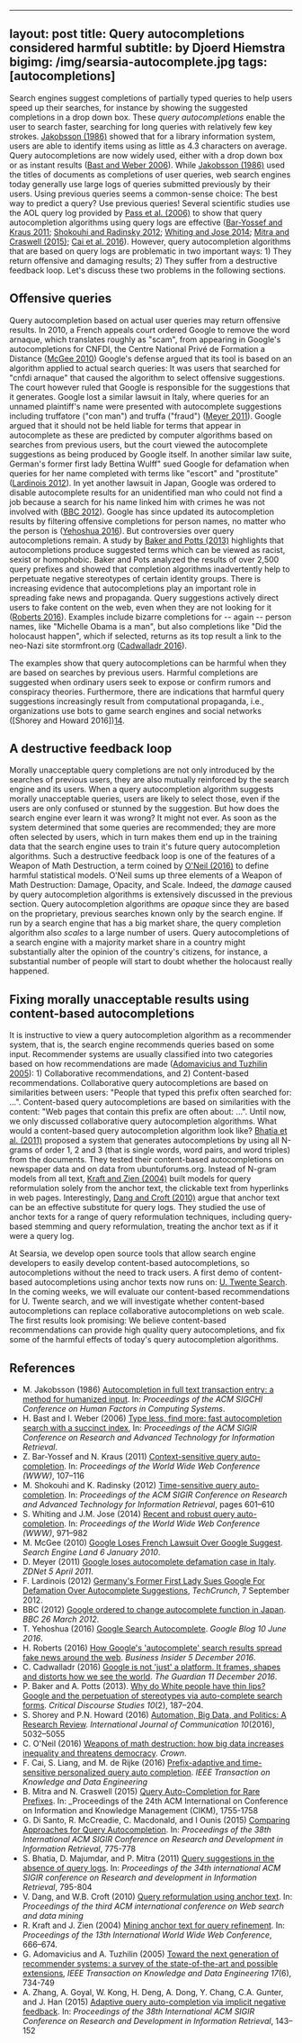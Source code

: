 
---
layout: post
title: Query autocompletions considered harmful
subtitle: by Djoerd Hiemstra
bigimg: /img/searsia-autocomplete.jpg
tags: [autocompletions]
---

Search engines suggest completions of partially typed queries to help users speed up their searches, for instance by showing the suggested completions in a drop down box. These _query autocompletions_ enable the user to search faster, searching for long queries with relatively few key strokes. [Jakobsson (1986)][1] showed that for a library information system, users are able to identify items using as little as 4.3 characters on average. Query autocompletions are now widely used, either with a drop down box or as instant results ([Bast and Weber 2006][2]). While [Jakobsson (1986)][1] used the titles of documents as completions of user queries, web search engines today generally use large logs of queries submitted previously by their users. Using previous queries seems a common-sense choice: The best way to predict a query? Use previous queries! Several scientific studies use the AOL query log provided by [Pass et al. (2006)][20] to show that query autocompletion algorithms using query logs are effective ([Bar-Yossef and Kraus 2011][3]; [Shokouhi  and Radinsky 2012][4]; [Whiting and Jose 2014][5]; [Mitra and Craswell (2015)][17]; [Cai et al. 2016][15]). However, query autocompletion algorithms that are based on query logs are problematic in two important ways: 1) They return offensive and damaging results; 2) They suffer from a destructive feedback loop. Let's discuss these two problems in the following sections. 

## Offensive queries

Query autocompletion based on actual user queries may return offensive results. In 2010, a French appeals court ordered Google to remove the word arnaque, which translates roughly as "scam", from appearing in Google's autocompletions for CNFDI, the Centre National Privé de Formation a Distance ([McGee 2010][6]) Google's defense argued that its tool is based on an algorithm applied to actual search queries: It was users that searched for "cnfdi arnaque" that caused the algorithm to select offensive suggestions. The court however ruled that Google is responsible for the suggestions that it generates. Google lost a similar lawsuit in Italy, where queries for an unnamed plaintiff's name were presented with autocomplete suggestions including truffatore ("con man") and truffa ("fraud") ([Meyer 2011][7]). Google argued that it should not be held liable for terms that appear in autocomplete as these are predicted by computer algorithms based on searches from previous users, but the court viewed the autocomplete suggestions as being produced by Google itself. In another similar law suite, German's former first lady Bettina Wulff" sued Google for defamation when queries for her name completed with terms like "escort" and "prostitute" ([Lardinois 2012][8]). In yet another lawsuit in Japan, Google was ordered to disable autocomplete results for an unidentified man who could not find a job because a search for his name linked him with crimes he was not involved with ([BBC 2012][9]). Google has since updated its autocompletion results by filtering offensive completions for person names, no matter who the person is ([Yehoshua 2016][10]). But controversies over query autocompletions remain. A study by [Baker and Potts (2013)][13] highlights that autocompletions produce suggested terms which can be viewed as racist, sexist or homophobic. Baker and Pots analyzed the results of over 2,500 query prefixes and showed that completion algorithms inadvertently help to perpetuate negative stereotypes of certain identity groups. There is increasing evidence that  autocompletions play an important role in spreading fake news and propaganda. Query suggestions actively direct users to fake content on the web, even when they are not looking for it ([Roberts 2016][10]). Examples include bizarre completions for -- again -- person names, like "Michelle Obama is a man", but also completions like "Did the holocaust happen", which if selected, returns as its top result a link to the neo-Nazi site stormfront.org ([Cadwalladr 2016][12]). 

The examples show that query autocompletions can be harmful when they are based on searches by previous users. Harmful completions are suggested when ordinary users seek to expose or confirm rumors and conspiracy theories. Furthermore, there are indications that harmful query suggestions increasingly result from  computational propaganda, i.e., organizations use bots to game search engines and social networks ([Shorey and Howard 2016])[14].


## A destructive feedback loop

Morally unacceptable query completions are not only introduced by the searches of previous users, they are also mutually reinforced by the search engine and its users. When a query autocompletion algorithm suggests morally unacceptable queries, users are likely to select those, even if the users are only confused or stunned by the suggestion. But how does the search engine ever learn it was wrong? It might not ever. As soon as the system determined that some queries are recommended; they are more often selected by users, which in turn makes them end up in the training data that the search engine uses to train it's future query autocompletion algorithms. Such a destructive feedback loop is one of the features of a Weapon of Math Destruction, a term coined by [O'Neil (2016)][15] to define harmful statistical models. O'Neil sums up three elements of a Weapon of Math Destruction: Damage, Opacity, and Scale. Indeed, the _damage_ caused by query autocompletion algorithms is extensively discussed in the previous section. Query autocompletion algorithms are _opaque_ since they are based on the proprietary, previous searches known only by the search engine. If run by a search engine that has a big market share, the query completion algorithm also _scales_ to a large number of users. Query autocompletions of a search engine with a majority market share in a country might substantially alter the opinion of the country's citizens, for instance, a substantial number of people will start to doubt whether the holocaust really happened.


## Fixing morally unacceptable results using content-based autocompletions

It is instructive to view a query autocompletion algorithm as a recommender system, that is, the search engine recommends queries based on some input. Recommender systems are usually classified into two categories based on how recommendations are made ([Adomavicius and Tuzhilin 2005][22]): 1) Collaborative recommendations, and 2) Content-based recommendations. Collaborative query autocompletions are based on similarities between users: "People that typed this prefix often searched for: ...". Content-based query autocompletions are based on similarities with the content: "Web pages that contain this prefix are often about: ...". Until now, we only discussed collaborative query autocompletion algorithms. What would a content-based query autocompletion algorithm look like? [Bhatia et al. (2011)][19] proposed a system that generates autocompletions by using all N-grams of order 1, 2 and 3 (that is single words, word pairs, and word triples) from the documents. They tested their content-based autocompletions on newspaper data and on data from ubuntuforums.org. Instead of N-gram models from all text, [Kraft and Zien (2004)][21] built models for query reformulation solely from the anchor text, the clickable text from hyperlinks in web pages. Interestingly, [Dang and Croft (2010)][20] argue that anchor text can be an effective substitute for query logs. They studied the use of anchor texts for a range of query reformulation techniques, including query-based stemming and query reformulation, treating the anchor text as if it were a query log.

At Searsia, we develop open source tools that allow search engine developers to easily develop content-based autocompletions, so autocompletions without the need to track users. A first demo of content-based autocompletions using anchor texts now runs on: [U. Twente Search][24]. In the coming weeks, we will evaluate our content-based recommendations for U. Twente search, and we will investigate whether content-based autocompletions can replace collaborative autocompletions on web scale. The first results look promising: We believe content-based recommendations can provide high quality query autocompletions, and fix some of the harmful effects of today's query autocompletion algorithms.


## References

* M. Jakobsson (1986) [Autocompletion in full text transaction entry: a method for humanized input][1]. In: _Proceedings of the ACM SIGCHI Conference on Human Factors in Computing Systems_.
* H. Bast and I. Weber (2006) [Type less, find more: fast autocompletion search with a succinct index][2], In: _Proceedings of the ACM SIGIR Conference on Research and Advanced Technology for Information Retrieval_. 
* Z. Bar-Yossef and N. Kraus (2011) [Context-sensitive query auto-completion][3]. In: _Proceedings of the World Wide Web Conference (WWW)_, 107–116
* M. Shokouhi and K. Radinsky (2012) [Time-sensitive query auto-completion][4]. In: _Proceedings of the ACM SIGIR Conference on Research and Advanced Technology for Information Retrieval_, pages 601–610
* S. Whiting and J.M. Jose (2014) [Recent and robust query auto-completion][5]. In: _Proceedings of the World Wide Web Conference (WWW)_, 971–982
* M. McGee (2010) [Google Loses French Lawsuit Over Google Suggest][6]. _Search Engine Land 6 January 2010_.
* D. Meyer (2011) [Google loses autocomplete defamation case in Italy][7]. _ZDNet 5 April 2011_.
* F. Lardinois (2012) [Germany's Former First Lady Sues Google For Defamation Over Autocomplete Suggestions][8], _TechCrunch_, 7 September 2012.
* BBC (2012) [Google ordered to change autocomplete function in Japan][9]. _BBC 26 March 2012_.
* T. Yehoshua (2016) [Google Search Autocomplete][10]. _Google Blog 10 June 2016_.
* H. Roberts (2016) [How Google's 'autocomplete' search results spread fake news around the web][11]. _Business Insider 5 December 2016_.
* C. Cadwalladr (2016) [Google is not 'just' a platform. It frames, shapes and distorts how we see the world][12]. _The Guardian 11 December 2016_.
* P. Baker and A. Potts (2013). [Why do White people have thin lips? Google and the perpetuation of stereotypes via auto-complete search forms][13]. _Critical Discourse Studies 10_(2), 187–204.
* S. Shorey and P.N. Howard (2016) [Automation, Big Data, and Politics: A Research Review][14]. _International Journal of Communication 10_(2016), 5032–5055 
* C. O'Neil (2016) [Weapons of math destruction: how big data increases inequality and threatens democracy][15]. _Crown_.
* F. Cai, S. Liang, and M. de Rijke (2016) [Prefix-adaptive and time-sensitive personalized query auto completion][16]. _IEEE Transaction on Knowledge and Data Engineering_
* B. Mitra and N. Craswell (2015) [Query Auto-Completion for Rare Prefixes][17]. In: _Proceedings of the 24th ACM International on Conference on Information and Knowledge Management (CIKM), 1755-1758 
* G. Di Santo,  R. McCreadie, C. Macdonald, and I Ounis (2015) [Comparing Approaches for Query Autocompletion][18]. In: _Proceedings of the 38th International ACM SIGIR Conference on Research and Development in Information Retrieval_, 775-778 
* S. Bhatia, D. Majumdar, and P. Mitra (2011) [Query suggestions in the absence of query logs][19]. In: _Proceedings of the 34th international ACM SIGIR conference on Research and development in Information Retrieval_, 795-804
* V. Dang, and W.B. Croft (2010) [Query reformulation using anchor text][20]. In: _Proceedings of the third ACM international conference on Web search and data mining_
* R. Kraft and J. Zien (2004) [Mining anchor text for query refinement][21]. In: _Proceedings of the 13th International World Wide Web Conference_, 666–674.
* G. Adomavicius and A. Tuzhilin (2005) [Toward the next generation of recommender systems: a survey of the state-of-the-art and possible extensions][22], _IEEE Transaction on Knowledge and Data Engineering 17_(6),  734-749
* A. Zhang, A. Goyal, W. Kong, H. Deng, A. Dong, Y. Chang, C.A. Gunter, and J. Han (2015) [Adaptive query auto-completion via implicit negative feedback][23]. In: _Proceedings of the 38th International ACM SIGIR Conference on Research and Development in Information Retrieval_, 143–152

[1]: https://doi.org/10.1145/22339.22391 "SIGCHI 1986" 
[2]: https://doi.org/10.1145/1148170.1148234 "SIGIR 2006"
[3]: http://wwwconference.org/proceedings/www2011/proceedings/p107.pdf "WWW 2011"
[4]: https://doi.org/10.1145/2348283.2348364 "SIGIR 2012"
[5]: http://wwwconference.org/proceedings/www2014/proceedings/p971.pdf "WWW 2014"
[6]: http://searchengineland.com/google-loses-french-lawsuit-over-google-suggest-32994 "Search Engine Land 2010"
[7]: http://www.zdnet.com/article/google-loses-autocomplete-defamation-case-in-italy/ "ZDNet 2011"
[8]: https://techcrunch.com/2012/09/07/germanys-former-first-lady-sues-google-for-defamation-over-autocomplete-suggestions/ "TechCrunch 2012"
[9]: http://www.bbc.com/news/technology-17510651 "BBC 2012"
[10]: https://blog.google/products/search/google-search-autocomplete/ "Google Blog 2016"
[11]: https://www.businessinsider.com/autocomplete-feature-influenced-by-fake-news-stories-misleads-users-2016-12 "Business Insider 2016"
[12]: https://www.theguardian.com/commentisfree/2016/dec/11/google-frames-shapes-and-distorts-how-we-see-world "The Guardian 2016"
[13]: http://doi.org/10.1080/17405904.2012.744320 "Critical Discourse Studies 10"
[14]: http://ijoc.org/index.php/ijoc/article/view/6233/1812 "International Journal of Communication 10(2016)"
[15]: https://weaponsofmathdestructionbook.com "Crown 2016"
[16]: https://doi.org/10.1109/TKDE.2016.2568179 "IEEE Transactions on Knowledge and Data Engineering 2016"
[17]: https://doi.org/10.1145/2806416.2806599 "CIKM 2015"
[18]: https://doi.org/10.1145/2766462.2767829 "SIGIR 2015"
[19]: http://sumitbhatia.net/papers/sigir11.pdf "SIGIR 2011"
[20]: http://www.wsdm-conference.org/2010/proceedings/docs/p41.pdf "WSDM 2010"
[21]: http://wwwconference.org/proceedings/www2004/docs/1p666.pdf "WWW 2004"
[22]: http://ids.csom.umn.edu/faculty/gedas/papers/recommender-systems-survey-2005.pdf "IEEE Transactions on Knowledge and Data Engineering 17(6)"
[23]: http://yichang-cs.com/yahoo/SIGIR15_aQAC.pdf "SIGIR 2015"
[24]: https://search.utwente.nl "U. Twente Search"




